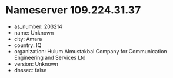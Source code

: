 # Nameserver 109.224.31.37

* as_number: 203214
* name: Unknown
* city: Amara
* country: IQ
* organization: Hulum Almustakbal Company for Communication Engineering and Services Ltd
* version: Unknown
* dnssec: false
